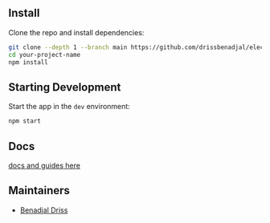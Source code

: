 ## Install

Clone the repo and install dependencies:

```bash
git clone --depth 1 --branch main https://github.com/drissbenadjal/electron-template-ipcmain-splashScreen.git your-project-name
cd your-project-name
npm install
```

## Starting Development

Start the app in the `dev` environment:

```bash
npm start
```

## Docs

[docs and guides here](https://www.electronjs.org/docs/latest/)

## Maintainers

- [Benadjal Driss](https://github.com/drissbenadjal/)
